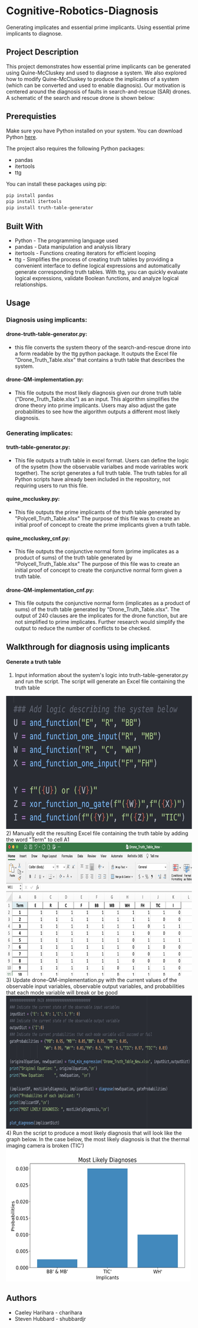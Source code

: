 # Cognitive-Robotics-Diagnosis
Generating implicates and essential prime implicants. Using essential prime implicants to diagnose. 

## Project Description
This project demonstrates how essential prime implicants can be generated using Quine-McCluskey and used to diagnose a system. We also explored how to modify Quine-McCluskey to produce the implicates of a system (which can be converted and used to enable diagnosis). Our motivation is centered around the diagnosis of faults in search-and-rescue (SAR) drones. A schematic of the search and rescue drone is shown below:

## Prerequisties
Make sure you have Python installed on your system. You can download Python [here](https://www.python.org/downloads/).

The project also requires the following Python packages:

* pandas
* itertools
* ttg

You can install these packages using pip:
```bash
pip install pandas
pip install itertools
pip install truth-table-generator
```
## Built With
* Python - The programming language used 
* pandas - Data manipulation and analysis library
* itertools - Functions creating iterators for efficient looping
* ttg - Simplifies the process of creating truth tables by providing a convenient interface to define logical expressions and automatically generate corresponding truth tables. With ttg, you can quickly evaluate logical expressions, validate Boolean functions, and analyze logical relationships.

## Usage
### Diagnosis using implicants:
#### drone-truth-table-generator.py:
* this file converts the system theory of the search-and-rescue drone into a form readable by the ttg python package. It outputs the Excel file "Drone_Truth_Table.xlsx" that contains a truth table that describes the system.
#### drone-QM-implementation.py:
* This file outputs the most likely diagnosis given our drone truth table ("Drone_Truth_Table.xlsx") as an input. This algorithm simplifies the drone theory into prime implicants. Users may also adjust the gate probabilities to see how the algorithm outputs a different most likely diagnosis.
### Generating implicates:
#### truth-table-generator.py:
* This file outputs a truth table in excel format. Users can define the logic of the sysetm (how the observable varialbes and mode varirables work together). The script generates a full truth table. The truth tables for all Python scripts have already been included in the repository, not requiring users to run this file.
#### quine_mccluskey.py:
* This file outputs the prime implicants of the truth table generated by "Polycell_Truth_Table.xlsx" The purpose of this file was to create an initial proof of concept to create the prime implicants given a truth table.
#### quine_mccluskey_cnf.py:
* This file outputs the conjunctive normal form (prime implicates as a product of sums) of the truth table generated by "Polycell_Truth_Table.xlsx" The purpose of this file was to create an initial proof of concept to create the conjunctive normal form given a truth table.
#### drone-QM-implementation_cnf.py:
* This file outputs the conjunctive normal form (implicates as a product of sums) of the truth table generated by "Drone_Truth_Table.xlsx". The output of 240 clauses are the implicates for the drone function, but are not simplified to prime implicates. Further research would simplify the output to reduce the number of conflicts to be checked.

## Walkthrough for diagnosis using implicants
#### Generate a truth table
1) Input information about the system's logic into truth-table-generator.py and run the script. The script will generate an Excel file containing the truth table
<img src="Image-Generate-Truth-Table-1.jpg" alt= “” width="600" height="360">
2) Manually edit the resulting Excel file containing the truth table by adding the word "Term" to cell A1
<img src="Image-Generate-Truth-Table-2.jpg" alt= “” width="700" height="360">
3) Update drone-QM-implementation.py with the current values of the observable input variables, observable output variables, and probabilities that each mode variable will break or be good
<img src="Image-Quine-McCluskey-1.jpg" alt= “” width="675" height="360">
4) Run the script to produce a most likely diagnosis that will look like the graph below. In the case below, the most likely diagnosis is that the thermal imaging camera is broken (TIC')
<img src="Image-Quine-McCluskey-2.jpg" alt= “” width="500" height="360">

## Authors
* Caeley Harihara - charihara
* Steven Hubbard - shubbardjr
